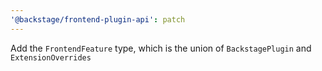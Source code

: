 ```yaml
---
'@backstage/frontend-plugin-api': patch
---
```


Add the `FrontendFeature` type, which is the union of `BackstagePlugin` and `ExtensionOverrides`
